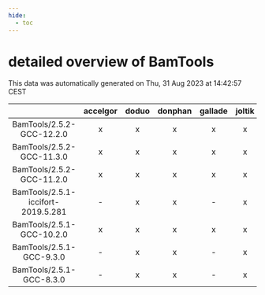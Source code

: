 ```yaml
---
hide:
  - toc
---
```


detailed overview of BamTools
=============================


This data was automatically generated on Thu, 31 Aug 2023 at 14:42:57 CEST  

| |accelgor|doduo|donphan|gallade|joltik|skitty|swalot|victini|
| :---: | :---: | :---: | :---: | :---: | :---: | :---: | :---: | :---: |
|BamTools/2.5.2-GCC-12.2.0|x|x|x|x|x|x|x|x|
|BamTools/2.5.2-GCC-11.3.0|x|x|x|x|x|x|x|x|
|BamTools/2.5.2-GCC-11.2.0|x|x|x|x|x|x|x|x|
|BamTools/2.5.1-iccifort-2019.5.281|-|x|x|-|x|x|-|x|
|BamTools/2.5.1-GCC-10.2.0|x|x|x|x|x|x|x|x|
|BamTools/2.5.1-GCC-9.3.0|-|x|x|-|x|x|x|x|
|BamTools/2.5.1-GCC-8.3.0|-|x|x|-|x|x|x|x|

